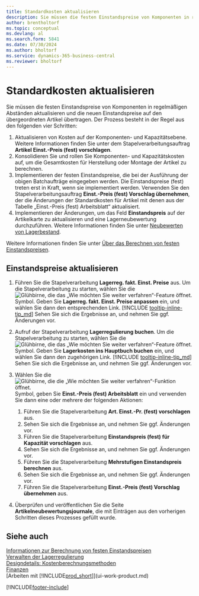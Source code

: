 ```yaml
---
title: Standardkosten aktualisieren
description: Sie müssen die festen Einstandspreise von Komponenten in regelmäßigen Abständen aktualisieren und die neuen Einstandspreise auf den übergeordneten Artikel übertragen.
author: brentholtorf
ms.topic: conceptual
ms.devlang: al
ms.search.form: 5841
ms.date: 07/30/2024
ms.author: bholtorf
ms.service: dynamics-365-business-central
ms.reviewer: bholtorf
---
```


# <a name="update-standard-costs"></a>Standardkosten aktualisieren
Sie müssen die festen Einstandspreise von Komponenten in regelmäßigen Abständen aktualisieren und die neuen Einstandspreise auf den übergeordneten Artikel übertragen. Der Prozess besteht in der Regel aus den folgenden vier Schritten:  

1.  Aktualisieren von Kosten auf der Komponenten- und Kapazitätsebene. Weitere Informationen finden Sie unter dem Stapelverarbeitungsauftrag **Artikel Einst.-Preis (fest) vorschlagen**.  
2.  Konsolidieren Sie und rollen Sie Komponenten- und Kapazitätskosten auf, um die Gesamtkosten für Herstellung oder Montage der Artikel zu berechnen.  
3.  Implementieren der festen Einstandspreise, die bei der Ausführung der obigen Batchaufträge eingegeben werden. Die Einstandspreise (fest) treten erst in Kraft, wenn sie implementiert werden. Verwenden Sie den Stapelverarbeitungsauftrag **Einst.-Preis (fest) Vorschlag übernehmen**, der die Änderungen der Standardkosten für Artikel mit denen aus der Tabelle „Einst.-Preis (fest) Arbeitsblatt“ aktualisiert.  
4.  Implementieren der Änderungen, um das Feld **Einstandspreis** auf der Artikelkarte zu aktualisieren und eine Lagerneubewertung durchzuführen. Weitere Informationen finden Sie unter [Neubewerten von Lagerbestand](inventory-how-revalue-inventory.md).  

Weitere Informationen finden Sie unter [Über das Berechnen von festen Einstandspreisen](finance-about-calculating-standard-cost.md).
  
## <a name="to-update-standard-costs"></a>Einstandspreise aktualisieren

1.  Führen Sie die Stapelverarbeitung **Lagerreg. fakt. Einst. Preise** aus. Um die Stapelverarbeitung zu starten, wählen Sie die ![Glühbirne, die das „Wie möchten Sie weiter verfahren“-Feature öffnet.](media/ui-search/search_small.png "Wie möchten Sie weiter verfahren?") Symbol. Geben Sie **Lagerreg. fakt. Einst. Preise anpassen** ein, und wählen Sie dann den entsprechenden Link. [!INCLUDE [tooltip-inline-tip_md](includes/tooltip-inline-tip_md.md)] Sehen Sie sich die Ergebnisse an, und nehmen Sie ggf. Änderungen vor.  
2.  Aufruf der Stapelverarbeitung **Lagerregulierung buchen**. Um die Stapelverarbeitung zu starten, wählen Sie die ![Glühbirne, die das „Wie möchten Sie weiter verfahren“-Feature öffnet.](media/ui-search/search_small.png "Wie möchten Sie weiter verfahren?") Symbol. Geben Sie **Lagerkosten ins Hauptbuch buchen** ein, und wählen Sie dann den zugehörigen Link. [!INCLUDE [tooltip-inline-tip_md](includes/tooltip-inline-tip_md.md)] Sehen Sie sich die Ergebnisse an, und nehmen Sie ggf. Änderungen vor.  
3.  Wählen Sie die ![Glühbirne, die die „Wie möchten Sie weiter verfahren“-Funktion öffnet.](media/ui-search/search_small.png "Sagen Sie mir, was Sie tun möchten") Symbol, geben Sie **Einst.-Preis (fest) Arbeitsblatt** ein und verwenden Sie dann eine oder mehrere der folgenden Aktionen:

    1.  Führen Sie die Stapelverarbeitung **Art. Einst.-Pr. (fest) vorschlagen** aus.  
    2.  Sehen Sie sich die Ergebnisse an, und nehmen Sie ggf. Änderungen vor.  
    3.  Führen Sie die Stapelverarbeitung **Einstandspreis (fest) für Kapazität vorschlagen** aus.  
    4.  Sehen Sie sich die Ergebnisse an, und nehmen Sie ggf. Änderungen vor.
    5. Führen Sie die Stapelverarbeitung **Mehrstufigen Einstandspreis berechnen** aus.
    6.  Sehen Sie sich die Ergebnisse an, und nehmen Sie ggf. Änderungen vor.
    7.  Führen Sie die Stapelverarbeitung **Einst.-Preis (fest) Vorschlag übernehmen** aus.  
4.  Überprüfen und veröffentlichen Sie die Seite  **Artikelneubewertungsjournale**, die mit Einträgen aus den vorherigen Schritten dieses Prozesses gefüllt wurde.  

## <a name="see-also"></a>Siehe auch

 [Informationen zur Berechnung von festen Einstandspreisen](finance-about-calculating-standard-cost.md)   
 [Verwalten der Lagerregulierung](finance-manage-inventory-costs.md)   
 [Designdetails: Kostenberechnungsmethoden](design-details-costing-methods.md)   
 [Finanzen](finance.md)  
 [Arbeiten mit [!INCLUDE[prod_short](includes/prod_short.md)]](ui-work-product.md)  


[!INCLUDE[footer-include](includes/footer-banner.md)]
